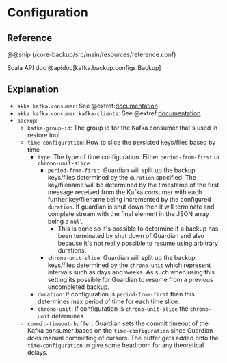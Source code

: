 # Configuration

## Reference

@@snip (/core-backup/src/main/resources/reference.conf)

Scala API doc @apidoc[kafka.backup.configs.Backup]

## Explanation

* `akka.kafka.consumer`: See @extref:[documentation](alpakka-kafka-docs:consumer.html#settings)
* `akka.kafka.consumer.kafka-clients`: See @extref:[documentation](kafka-docs:documentation.html#consumerconfigs)
* `backup`:
    * `kafka-group-id`: The group id for the Kafka consumer that's used in restore tool
    * `time-configuration`: How to slice the persisted keys/files based by time
        * `type`: The type of time configuration. Either `period-from-first` or `chrono-unit-slice`
            * `period-from-first`: Guardian will split up the backup keys/files determined by the `duration` specified.
              The key/filename will be determined by the timestamp of the first message received from the Kafka consumer
              with each further key/filename being incremented by the configured `duration`. If guardian is shut down
              then it will terminate and complete stream with the final element in the JSON array being a `null`
                * This is done so it's possible to determine if a backup has been terminated by shut down of Guardian
                  and also because it's not really possible to resume using arbitrary durations.
            * `chrono-unit-slice`: Guardian will split up the backup keys/files determined by the `chrono-unit` which
              represent intervals such as days and weeks. As such when using this setting its possible for Guardian to
              resume from a previous uncompleted backup.
        * `duration`: If configuration is `period-from-first` then this determines max period of time for each time
          slice.
        * `chrono-unit`: if configuration is `chrono-unit-slice` the `chrono-unit` determines
    * `commit-timeout-buffer`: Guardian sets the commit timeout of the Kafka consumer based on the `time-configuration`
      since Guardian does manual committing of cursors. The buffer gets added onto the `time-configuration` to give
      some headroom for any theoretical delays.
